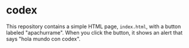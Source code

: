# codex

This repository contains a simple HTML page, `index.html`, with a button labeled "apachurrame". When you click the button, it shows an alert that says "hola mundo con codex".
